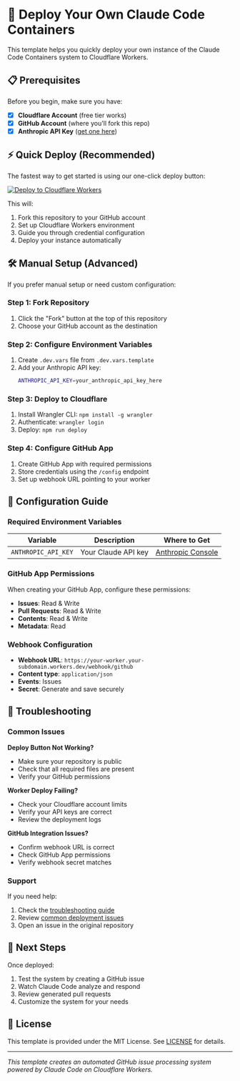 # 🚀 Deploy Your Own Claude Code Containers

This template helps you quickly deploy your own instance of the Claude Code
Containers system to Cloudflare Workers.

## 📋 Prerequisites

Before you begin, make sure you have:

- [x] **Cloudflare Account** (free tier works)
- [x] **GitHub Account** (where you'll fork this repo)
- [x] **Anthropic API Key** ([get one here](https://console.anthropic.com/))

## ⚡ Quick Deploy (Recommended)

The fastest way to get started is using our one-click deploy button:

[![Deploy to Cloudflare Workers](https://deploy.workers.cloudflare.com/button)](https://deploy.workers.cloudflare.com/?url=https://github.com/yourusername/claudecode-modern-container)

This will:

1. Fork this repository to your GitHub account
2. Set up Cloudflare Workers environment
3. Guide you through credential configuration
4. Deploy your instance automatically

## 🛠️ Manual Setup (Advanced)

If you prefer manual setup or need custom configuration:

### Step 1: Fork Repository

1. Click the "Fork" button at the top of this repository
2. Choose your GitHub account as the destination

### Step 2: Configure Environment Variables

1. Create `.dev.vars` file from `.dev.vars.template`
2. Add your Anthropic API key:
   ```bash
   ANTHROPIC_API_KEY=your_anthropic_api_key_here
   ```

### Step 3: Deploy to Cloudflare

1. Install Wrangler CLI: `npm install -g wrangler`
2. Authenticate: `wrangler login`
3. Deploy: `npm run deploy`

### Step 4: Configure GitHub App

1. Create GitHub App with required permissions
2. Store credentials using the `/config` endpoint
3. Set up webhook URL pointing to your worker

## 📖 Configuration Guide

### Required Environment Variables

| Variable            | Description         | Where to Get                                        |
| ------------------- | ------------------- | --------------------------------------------------- |
| `ANTHROPIC_API_KEY` | Your Claude API key | [Anthropic Console](https://console.anthropic.com/) |

### GitHub App Permissions

When creating your GitHub App, configure these permissions:

- **Issues**: Read & Write
- **Pull Requests**: Read & Write
- **Contents**: Read & Write
- **Metadata**: Read

### Webhook Configuration

- **Webhook URL**:
  `https://your-worker.your-subdomain.workers.dev/webhook/github`
- **Content type**: `application/json`
- **Events**: Issues
- **Secret**: Generate and save securely

## 🔧 Troubleshooting

### Common Issues

**Deploy Button Not Working?**

- Make sure your repository is public
- Check that all required files are present
- Verify your GitHub permissions

**Worker Deploy Failing?**

- Check your Cloudflare account limits
- Verify your API keys are correct
- Review the deployment logs

**GitHub Integration Issues?**

- Confirm webhook URL is correct
- Check GitHub App permissions
- Verify webhook secret matches

### Support

If you need help:

1. Check the [troubleshooting guide](./docs/troubleshooting.md)
2. Review [common deployment issues](./docs/common-issues.md)
3. Open an issue in the original repository

## 🎯 Next Steps

Once deployed:

1. Test the system by creating a GitHub issue
2. Watch Claude Code analyze and respond
3. Review generated pull requests
4. Customize the system for your needs

## 📄 License

This template is provided under the MIT License. See [LICENSE](./LICENSE) for
details.

---

_This template creates an automated GitHub issue processing system powered by
Claude Code on Cloudflare Workers._
